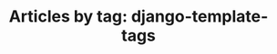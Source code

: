 ---
layout: blog_by_tag
title: 'Articles by tag: django-template-tags'
tag: encryption-tags
permalink: /blog/tag/encryption-tags/
---